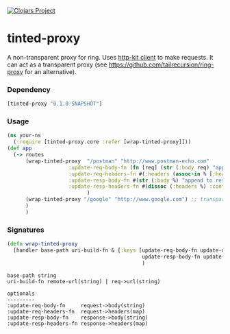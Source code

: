 [![Clojars Project](https://img.shields.io/clojars/v/tinted-proxy.svg)](https://clojars.org/tinted-proxy)

# tinted-proxy

A non-transparent proxy for ring. Uses [http-kit client](http://www.http-kit.org/client.html) to make requests. 
It can act as a transparent proxy (see https://github.com/tailrecursion/ring-proxy for an alternative). 

### Dependency

```clojure
[tinted-proxy "0.1.0-SNAPSHOT"]
```
### Usage

```clojure
(ns your-ns
  (:require [tinted-proxy.core :refer [wrap-tinted-proxy]]))
(def app
  (-> routes
      (wrap-tinted-proxy  "/postman" "http://www.postman-echo.com"
                    :update-req-body-fn (fn [req] (str (:body req) "append to body" ) )
                    :update-req-headers-fn #(:headers (assoc-in % [:headers "token"] "t"))
                    :update-resp-body-fn #(str (:body %) "append to response")
                    :update-resp-headers-fn #(dissoc (:headers %) :content-type)
                          )
      (wrap-tinted-proxy "/google" "http://www.google.com") ;; transparent proxy
      )
      )
```

### Signatures

```clojure
(defn wrap-tinted-proxy
  [handler base-path uri-build-fn & {:keys [update-req-body-fn update-req-headers-fn
                                            update-resp-body-fn update-resp-headers-fn]}]
                                            )
```
```
base-path string
uri-build-fn remote-url(string) | req->url(string)
 
optionals
---------
:update-req-body-fn     request->body(string)
:update-req-headers-fn  request->headers(map)
:update-resp-body-fn    response->body(string)
:update-resp-headers-fn response->headers(map)
```

